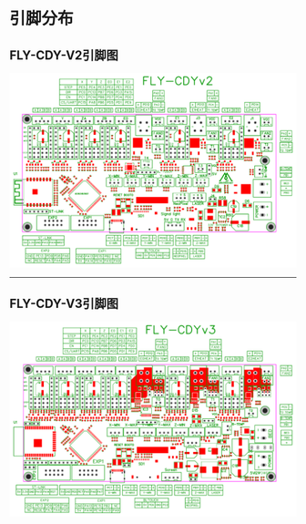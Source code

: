 # 引脚分布

## FLY-CDY-V2引脚图
![FLY-CDY-V2](../../images/boards/fly_cdy_v3/fly_cdyv2.svg)

----

## FLY-CDY-V3引脚图
![FLY-CDY-V3](../../images/boards/fly_cdy_v3/fly_cdyv3.svg)
